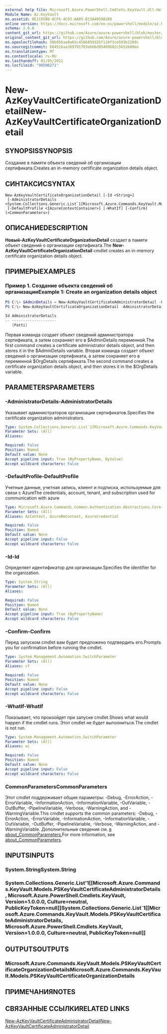 ```yaml
---
external help file: Microsoft.Azure.PowerShell.Cmdlets.KeyVault.dll-Help.xml
Module Name: Az.KeyVault
ms.assetid: 0E1C05B0-8CF6-4C03-AA05-B13A4059A280
online version: https://docs.microsoft.com/en-us/powershell/module/az.keyvault/new-azkeyvaultcertificateorganizationdetail
schema: 2.0.0
content_git_url: https://github.com/Azure/azure-powershell/blob/master/src/KeyVault/KeyVault/help/New-AzKeyVaultCertificateOrganizationDetail.md
original_content_git_url: https://github.com/Azure/azure-powershell/blob/master/src/KeyVault/KeyVault/help/New-AzKeyVaultCertificateOrganizationDetail.md
ms.openlocfilehash: 56b956aa8a65c4586859325f110f3ce593b2289c
ms.sourcegitcommit: 68451baa389791703e666d95469602c5652609ee
ms.translationtype: MT
ms.contentlocale: ru-RU
ms.lasthandoff: 01/05/2021
ms.locfileid: "98506271"
---
```

# <span data-ttu-id="07219-101">New-AzKeyVaultCertificateOrganizationDetail</span><span class="sxs-lookup"><span data-stu-id="07219-101">New-AzKeyVaultCertificateOrganizationDetail</span></span>

## <span data-ttu-id="07219-102">SYNOPSIS</span><span class="sxs-lookup"><span data-stu-id="07219-102">SYNOPSIS</span></span>
<span data-ttu-id="07219-103">Создание в памяти объекта сведений об организации сертификата.</span><span class="sxs-lookup"><span data-stu-id="07219-103">Creates an in-memory certificate organization details object.</span></span>

## <span data-ttu-id="07219-104">СИНТАКСИС</span><span class="sxs-lookup"><span data-stu-id="07219-104">SYNTAX</span></span>

```
New-AzKeyVaultCertificateOrganizationDetail [-Id <String>]
 [-AdministratorDetails <System.Collections.Generic.List`1[Microsoft.Azure.Commands.KeyVault.Models.PSKeyVaultCertificateAdministratorDetails]>]
 [-DefaultProfile <IAzureContextContainer>] [-WhatIf] [-Confirm] [<CommonParameters>]
```

## <span data-ttu-id="07219-105">ОПИСАНИЕ</span><span class="sxs-lookup"><span data-stu-id="07219-105">DESCRIPTION</span></span>
<span data-ttu-id="07219-106">**Новый-AzKeyVaultCertificateOrganizationDetail** создает в памяти объект сведений о организации сертификата.</span><span class="sxs-lookup"><span data-stu-id="07219-106">The **New-AzKeyVaultCertificateOrganizationDetail** cmdlet creates an in-memory certificate organization details object.</span></span>

## <span data-ttu-id="07219-107">ПРИМЕРЫ</span><span class="sxs-lookup"><span data-stu-id="07219-107">EXAMPLES</span></span>

### <span data-ttu-id="07219-108">Пример 1. Создание объекта сведений об организации</span><span class="sxs-lookup"><span data-stu-id="07219-108">Example 1: Create an organization details object</span></span>
```powershell
PS C:\> $AdminDetails = New-AzKeyVaultCertificateAdministratorDetail -FirstName "Patti" -LastName "Fuller" -EmailAddress "Patti.Fuller@contoso.com" -PhoneNumber "1234567890"
PS C:\> New-AzKeyVaultCertificateOrganizationDetail -AdministratorDetails $AdminDetails

Id AdministratorDetails
-- --------------------
   {Patti}
```

<span data-ttu-id="07219-109">Первая команда создает объект сведений администратора сертификата, а затем сохраняет его в $AdminDetails переменной.</span><span class="sxs-lookup"><span data-stu-id="07219-109">The first command creates a certificate administrator details object, and then stores it in the $AdminDetails variable.</span></span>
<span data-ttu-id="07219-110">Вторая команда создает объект сведений о организации сертификата, а затем сохраняет его в переменной $OrgDetails сертификата.</span><span class="sxs-lookup"><span data-stu-id="07219-110">The second command creates a certificate organization details object, and then stores it in the $OrgDetails variable.</span></span>

## <span data-ttu-id="07219-111">PARAMETERS</span><span class="sxs-lookup"><span data-stu-id="07219-111">PARAMETERS</span></span>

### <span data-ttu-id="07219-112">-AdministratorDetails</span><span class="sxs-lookup"><span data-stu-id="07219-112">-AdministratorDetails</span></span>
<span data-ttu-id="07219-113">Указывает администраторов организации сертификатов.</span><span class="sxs-lookup"><span data-stu-id="07219-113">Specifies the certificate organization administrators.</span></span>

```yaml
Type: System.Collections.Generic.List`1[Microsoft.Azure.Commands.KeyVault.Models.PSKeyVaultCertificateAdministratorDetails]
Parameter Sets: (All)
Aliases:

Required: False
Position: Named
Default value: None
Accept pipeline input: True (ByPropertyName, ByValue)
Accept wildcard characters: False
```

### <span data-ttu-id="07219-114">-DefaultProfile</span><span class="sxs-lookup"><span data-stu-id="07219-114">-DefaultProfile</span></span>
<span data-ttu-id="07219-115">Учетные данные, учетная запись, клиент и подписка, используемые для связи с Azure</span><span class="sxs-lookup"><span data-stu-id="07219-115">The credentials, account, tenant, and subscription used for communication with azure</span></span>

```yaml
Type: Microsoft.Azure.Commands.Common.Authentication.Abstractions.Core.IAzureContextContainer
Parameter Sets: (All)
Aliases: AzContext, AzureRmContext, AzureCredential

Required: False
Position: Named
Default value: None
Accept pipeline input: False
Accept wildcard characters: False
```

### <span data-ttu-id="07219-116">-Id</span><span class="sxs-lookup"><span data-stu-id="07219-116">-Id</span></span>
<span data-ttu-id="07219-117">Определяет идентификатор для организации.</span><span class="sxs-lookup"><span data-stu-id="07219-117">Specifies the identifier for the organization.</span></span>

```yaml
Type: System.String
Parameter Sets: (All)
Aliases:

Required: False
Position: Named
Default value: None
Accept pipeline input: True (ByPropertyName)
Accept wildcard characters: False
```

### <span data-ttu-id="07219-118">-Confirm</span><span class="sxs-lookup"><span data-stu-id="07219-118">-Confirm</span></span>
<span data-ttu-id="07219-119">Перед запуском cmdlet вам будет предложено подтвердить его.</span><span class="sxs-lookup"><span data-stu-id="07219-119">Prompts you for confirmation before running the cmdlet.</span></span>

```yaml
Type: System.Management.Automation.SwitchParameter
Parameter Sets: (All)
Aliases: cf

Required: False
Position: Named
Default value: None
Accept pipeline input: False
Accept wildcard characters: False
```

### <span data-ttu-id="07219-120">-WhatIf</span><span class="sxs-lookup"><span data-stu-id="07219-120">-WhatIf</span></span>
<span data-ttu-id="07219-121">Показывает, что произойдет при запуске cmdlet.</span><span class="sxs-lookup"><span data-stu-id="07219-121">Shows what would happen if the cmdlet runs.</span></span>
<span data-ttu-id="07219-122">Этот cmdlet не будет выполниться.</span><span class="sxs-lookup"><span data-stu-id="07219-122">The cmdlet is not run.</span></span>

```yaml
Type: System.Management.Automation.SwitchParameter
Parameter Sets: (All)
Aliases: wi

Required: False
Position: Named
Default value: None
Accept pipeline input: False
Accept wildcard characters: False
```

### <span data-ttu-id="07219-123">CommonParameters</span><span class="sxs-lookup"><span data-stu-id="07219-123">CommonParameters</span></span>
<span data-ttu-id="07219-124">Этот cmdlet поддерживает общие параметры: -Debug, -ErrorAction, -ErrorVariable, -InformationAction, -InformationVariable, -OutVariable, -OutBuffer, -PipelineVariable, -Verbose, -WarningAction, and -WarningVariable.</span><span class="sxs-lookup"><span data-stu-id="07219-124">This cmdlet supports the common parameters: -Debug, -ErrorAction, -ErrorVariable, -InformationAction, -InformationVariable, -OutVariable, -OutBuffer, -PipelineVariable, -Verbose, -WarningAction, and -WarningVariable.</span></span> <span data-ttu-id="07219-125">Дополнительные сведения см. [в about_CommonParameters.](http://go.microsoft.com/fwlink/?LinkID=113216)</span><span class="sxs-lookup"><span data-stu-id="07219-125">For more information, see [about_CommonParameters](http://go.microsoft.com/fwlink/?LinkID=113216).</span></span>

## <span data-ttu-id="07219-126">INPUTS</span><span class="sxs-lookup"><span data-stu-id="07219-126">INPUTS</span></span>

### <span data-ttu-id="07219-127">System.String</span><span class="sxs-lookup"><span data-stu-id="07219-127">System.String</span></span>

### <span data-ttu-id="07219-128">System.Collections.Generic.List'1[[Microsoft.Azure.Commands.KeyVault.Models.PSKeyVaultCertificateAdministratorDetails, Microsoft.Azure.PowerShell.Cmdlets.KeyVault, Version=1.0.0.0, Culture=neutral, PublicKeyToken=null]]</span><span class="sxs-lookup"><span data-stu-id="07219-128">System.Collections.Generic.List\`1[[Microsoft.Azure.Commands.KeyVault.Models.PSKeyVaultCertificateAdministratorDetails, Microsoft.Azure.PowerShell.Cmdlets.KeyVault, Version=1.0.0.0, Culture=neutral, PublicKeyToken=null]]</span></span>

## <span data-ttu-id="07219-129">OUTPUTS</span><span class="sxs-lookup"><span data-stu-id="07219-129">OUTPUTS</span></span>

### <span data-ttu-id="07219-130">Microsoft.Azure.Commands.KeyVault.Models.PSKeyVaultCertificateOrganizationDetails</span><span class="sxs-lookup"><span data-stu-id="07219-130">Microsoft.Azure.Commands.KeyVault.Models.PSKeyVaultCertificateOrganizationDetails</span></span>

## <span data-ttu-id="07219-131">ПРИМЕЧАНИЯ</span><span class="sxs-lookup"><span data-stu-id="07219-131">NOTES</span></span>

## <span data-ttu-id="07219-132">СВЯЗАННЫЕ ССЫЛКИ</span><span class="sxs-lookup"><span data-stu-id="07219-132">RELATED LINKS</span></span>

[<span data-ttu-id="07219-133">New-AzKeyVaultCertificateAdministratorDetail</span><span class="sxs-lookup"><span data-stu-id="07219-133">New-AzKeyVaultCertificateAdministratorDetail</span></span>](./New-AzKeyVaultCertificateAdministratorDetail.md)

